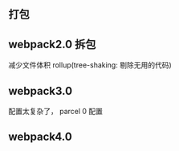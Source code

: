 ## 打包
## webpack2.0 拆包 
减少文件体积
rollup(tree-shaking: 剔除无用的代码)

## webpack3.0 
配置太复杂了，
parcel 0 配置

## webpack4.0
